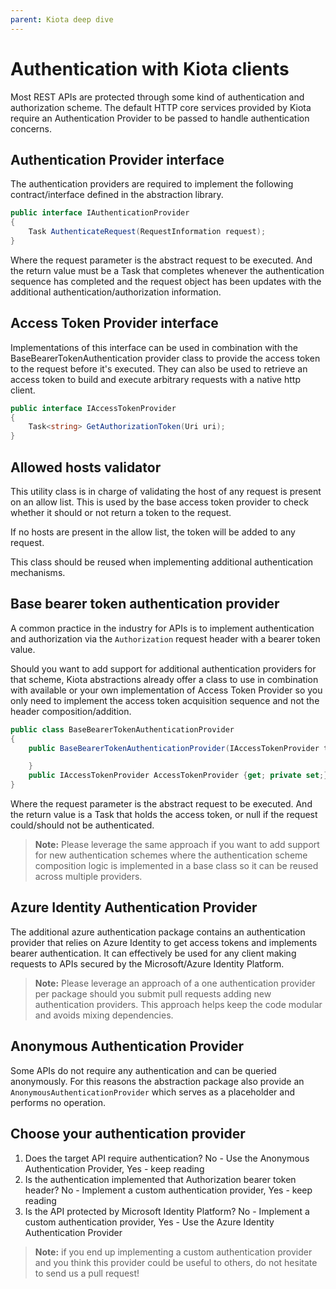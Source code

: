 ```yaml
---
parent: Kiota deep dive
---
```


# Authentication with Kiota clients

Most REST APIs are protected through some kind of authentication and authorization scheme. The default HTTP core services provided by Kiota require an Authentication Provider to be passed to handle authentication concerns.

## Authentication Provider interface

The authentication providers are required to implement the following contract/interface defined in the abstraction library.

```csharp
public interface IAuthenticationProvider
{
    Task AuthenticateRequest(RequestInformation request);
}
```

Where the request parameter is the abstract request to be executed. And the return value must be a Task that completes whenever the authentication sequence has completed and the request object has been updates with the additional authentication/authorization information.

## Access Token Provider interface

Implementations of this interface can be used in combination with the BaseBearerTokenAuthentication provider class to provide the access token to the request before it's executed. They can also be used to retrieve an access token to build and execute arbitrary requests with a native http client.

```csharp
public interface IAccessTokenProvider
{
    Task<string> GetAuthorizationToken(Uri uri);
}
```

## Allowed hosts validator

This utility class is in charge of validating the host of any request is present on an allow list. This is used by the base access token provider to check whether it should or not return a token to the request.

If no hosts are present in the allow list, the token will be added to any request.

This class should be reused when implementing additional authentication mechanisms.

## Base bearer token authentication provider

A common practice in the industry for APIs is to implement authentication and authorization via the `Authorization` request header with a bearer token value.

Should you want to add support for additional authentication providers for that scheme, Kiota abstractions already offer a class to use in combination with available or your own implementation of Access Token Provider so you only need to implement the access token acquisition sequence and not the header composition/addition.

```csharp
public class BaseBearerTokenAuthenticationProvider
{
    public BaseBearerTokenAuthenticationProvider(IAccessTokenProvider tokenProvider) {

    }
    public IAccessTokenProvider AccessTokenProvider {get; private set;};
}
```

Where the request parameter is the abstract request to be executed. And the return value is a Task that holds the access token, or null if the request could/should not be authenticated.

> **Note:** Please leverage the same approach if you want to add support for new authentication schemes where the authentication scheme composition logic is implemented in a base class so it can be reused across multiple providers.

## Azure Identity Authentication Provider

The additional azure authentication package contains an authentication provider that relies on Azure Identity to get access tokens and implements bearer authentication. It can effectively be used for any client making requests to APIs secured by the Microsoft/Azure Identity Platform.

> **Note:** Please leverage an approach of a one authentication provider per package should you submit pull requests adding new authentication providers. This approach helps keep the code modular and avoids mixing dependencies.

## Anonymous Authentication Provider

Some APIs do not require any authentication and can be queried anonymously. For this reasons the abstraction package also provide an `AnonymousAuthenticationProvider` which serves as a placeholder and performs no operation.

## Choose your authentication provider

1. Does the target API require authentication? No - Use the Anonymous Authentication Provider, Yes - keep reading
1. Is the authentication implemented that Authorization bearer token header? No - Implement a custom authentication provider, Yes - keep reading
1. Is the API protected by Microsoft Identity Platform? No - Implement a custom authentication provider, Yes - Use the Azure Identity Authentication Provider

> **Note:** if you end up implementing a custom authentication provider and you think this provider could be useful to others, do not hesitate to send us a pull request!
